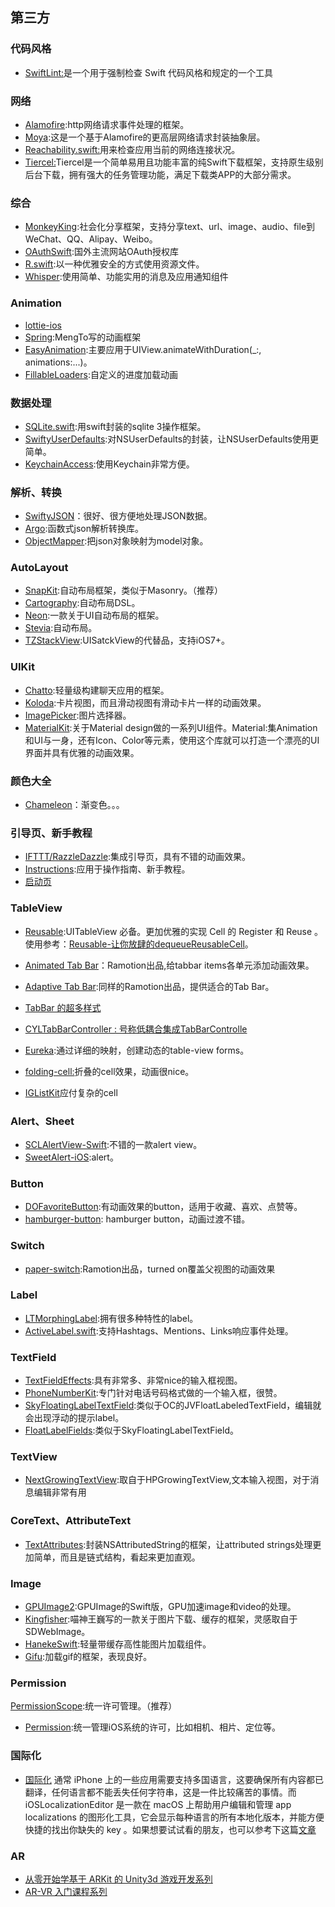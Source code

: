  ## 第三方
  

### 代码风格
- [SwiftLint:](https://github.com/realm/SwiftLint)是一个用于强制检查 Swift 代码风格和规定的一个工具

### 网络
- [Alamofire](https://link.juejin.im/?target=https%3A%2F%2Fgithub.com%2FAlamofire%2FAlamofire):http网络请求事件处理的框架。
- [Moya](https://link.juejin.im/?target=https%3A%2F%2Fgithub.com%2FMoya%2FMoya):这是一个基于Alamofire的更高层网络请求封装抽象层。
- [Reachability.swift:](https://link.juejin.im/?target=https%3A%2F%2Fgithub.com%2Fashleymills%2FReachability.swift)用来检查应用当前的网络连接状况。
- [Tiercel:](https://github.com/Danie1s/Tiercel)Tiercel是一个简单易用且功能丰富的纯Swift下载框架，支持原生级别后台下载，拥有强大的任务管理功能，满足下载类APP的大部分需求。

### 综合

- [MonkeyKing](https://link.juejin.im/?target=https%3A%2F%2Fgithub.com%2Fnixzhu%2FMonkeyKing):社会化分享框架，支持分享text、url、image、audio、file到WeChat、QQ、Alipay、Weibo。
- [OAuthSwift](https://link.juejin.im/?target=https%3A%2F%2Fgithub.com%2FOAuthSwift%2FOAuthSwift):国外主流网站OAuth授权库
- [R.swift](https://link.juejin.im/?target=https%3A%2F%2Fgithub.com%2Fmac-cain13%2FR.swift):以一种优雅安全的方式使用资源文件。
- [Whisper](https://link.juejin.im/?target=https%3A%2F%2Fgithub.com%2Fhyperoslo%2FWhisper):使用简单、功能实用的消息及应用通知组件


### Animation

- [lottie-ios](https://github.com/airbnb/lottie-ios)
- [Spring](https://link.juejin.im/?target=https%3A%2F%2Fgithub.com%2FMengTo%2FSpring):MengTo写的动画框架
- [EasyAnimation](https://link.juejin.im/?target=https%3A%2F%2Fgithub.com%2Ficanzilb%2FEasyAnimation):主要应用于UIView.animateWithDuration(_:, animations:...)。
- [FillableLoaders](https://link.juejin.im/?target=https%3A%2F%2Fgithub.com%2Fpoolqf%2FFillableLoaders):自定义的进度加载动画


### 数据处理

- [SQLite.swift](https://link.juejin.im/?target=https%3A%2F%2Fgithub.com%2Fstephencelis%2FSQLite.swift):用swift封装的sqlite 3操作框架。
- [SwiftyUserDefaults](https://link.juejin.im/?target=https%3A%2F%2Fgithub.com%2Fradex%2FSwiftyUserDefaults):对NSUserDefaults的封装，让NSUserDefaults使用更简单。
- [KeychainAccess](https://link.juejin.im/?target=https%3A%2F%2Fgithub.com%2Fkishikawakatsumi%2FKeychainAccess):使用Keychain非常方便。



### 解析、转换

- [SwiftyJSON](https://link.juejin.im/?target=https%3A%2F%2Fgithub.com%2FSwiftyJSON%2FSwiftyJSON)：很好、很方便地处理JSON数据。
- [Argo](https://link.juejin.im/?target=https%3A%2F%2Fgithub.com%2Fthoughtbot%2FArgo):函数式json解析转换库。
- [ObjectMapper](https://link.juejin.im/?target=https%3A%2F%2Fgithub.com%2FHearst-DD%2FObjectMapper):把json对象映射为model对象。



### AutoLayout

- [SnapKit](https://link.juejin.im/?target=https%3A%2F%2Fgithub.com%2FSnapKit%2FSnapKit):自动布局框架，类似于Masonry。（推荐）
- [Cartography](https://link.juejin.im/?target=https%3A%2F%2Fgithub.com%2Frobb%2FCartography):自动布局DSL。
- [Neon](https://link.juejin.im/?target=https%3A%2F%2Fgithub.com%2Fmamaral%2FNeon):一款关于UI自动布局的框架。
- [Stevia](https://link.juejin.im/?target=https%3A%2F%2Fgithub.com%2Fs4cha%2FStevia):自动布局。
- [TZStackView](https://link.juejin.im/?target=https%3A%2F%2Fgithub.com%2Ftomvanzummeren%2FTZStackView):UISatckView的代替品，支持iOS7+。


### UIKit

- [Chatto](https://link.juejin.im/?target=https%3A%2F%2Fgithub.com%2Fbadoo%2FChatto):轻量级构建聊天应用的框架。
- [Koloda](https://link.juejin.im/?target=https%3A%2F%2Fgithub.com%2FYalantis%2FKoloda):卡片视图，而且滑动视图有滑动卡片一样的动画效果。
- [ImagePicker](https://link.juejin.im/?target=https%3A%2F%2Fgithub.com%2Fhyperoslo%2FImagePicker):图片选择器。
- [MaterialKit](https://link.juejin.im/?target=https%3A%2F%2Fgithub.com%2FCosmicMind%2FMaterial):关于Material design做的一系列UI组件。Material:集Animation和UI与一身，还有Icon、Color等元素，使用这个库就可以打造一个漂亮的UI界面并具有优雅的动画效果。

### 颜色大全

- [Chameleon](https://github.com/viccalexander/Chameleon)：渐变色。。。


 ### 引导页、新手教程

- [IFTTT/RazzleDazzle](https://link.juejin.im/?target=https%3A%2F%2Fgithub.com%2FIFTTT%2FRazzleDazzle):集成引导页，具有不错的动画效果。
- [Instructions](https://link.juejin.im/?target=https%3A%2F%2Fgithub.com%2Fephread%2FInstructions):应用于操作指南、新手教程。
- [启动页](https://github.com/CoderZhuXH/XHLaunchAd )


### TableView
- [Reusable](https://github.com/AliSoftware/Reusable):UITableView 必备。更加优雅的实现 Cell 的 Register 和 Reuse 。使用参考：[Reusable-让你放肆的dequeueReusableCell](https://www.jianshu.com/p/255e02337176)。
- [Animated Tab Bar](https://link.juejin.im/?target=https%3A%2F%2Fgithub.com%2FRamotion%2Fanimated-tab-bar)：Ramotion出品,给tabbar items各单元添加动画效果。
- [Adaptive Tab Bar](https://link.juejin.im/?target=https%3A%2F%2Fgithub.com%2FRamotion%2Fadaptive-tab-bar):同样的Ramotion出品，提供适合的Tab Bar。
- [TabBar 的超多样式](https://github.com/eggswift/ESTabBarController)
- [CYLTabBarController : 号称低耦合集成TabBarControlle](https://github.com/ChenYilong/CYLTabBarController)

- [Eureka](https://link.juejin.im/?target=https%3A%2F%2Fgithub.com%2Fxmartlabs%2FEureka):通过详细的映射，创建动态的table-view forms。
- [folding-cell:](https://link.juejin.im/?target=https%3A%2F%2Fgithub.com%2FRamotion%2Ffolding-cell)折叠的cell效果，动画很nice。
- [IGListKit](https://github.com/Instagram/IGListKit)应付复杂的cell


### Alert、Sheet

- [SCLAlertView-Swift](https://link.juejin.im/?target=https%3A%2F%2Fgithub.com%2Fvikmeup%2FSCLAlertView-Swift):不错的一款alert view。
- [SweetAlert-iOS](https://link.juejin.im/?target=https%3A%2F%2Fgithub.com%2Fcodestergit%2FSweetAlert-iOS):alert。


### Button

- [DOFavoriteButton](https://link.juejin.im/?target=https%3A%2F%2Fgithub.com%2Fokmr-d%2FDOFavoriteButton):有动画效果的button，适用于收藏、喜欢、点赞等。
- [hamburger-button](https://link.juejin.im/?target=https%3A%2F%2Fgithub.com%2Frobb%2Fhamburger-button): hamburger button，动画过渡不错。

### Switch

- [paper-switch](https://link.juejin.im/?target=https%3A%2F%2Fgithub.com%2FRamotion%2Fpaper-switch):Ramotion出品，turned on覆盖父视图的动画效果

### Label

- [LTMorphingLabel](https://link.juejin.im/?target=https%3A%2F%2Fgithub.com%2Flexrus%2FLTMorphingLabel):拥有很多种特性的label。
- [ActiveLabel.swift](https://link.juejin.im/?target=https%3A%2F%2Fgithub.com%2Foptonaut%2FActiveLabel.swift):支持Hashtags、Mentions、Links响应事件处理。


### TextField

- [TextFieldEffects](https://link.juejin.im/?target=https%3A%2F%2Fgithub.com%2Fraulriera%2FTextFieldEffects):具有非常多、非常nice的输入框视图。
- [PhoneNumberKit](https://link.juejin.im/?target=https%3A%2F%2Fgithub.com%2Fmarmelroy%2FPhoneNumberKit):专门针对电话号码格式做的一个输入框，很赞。
- [SkyFloatingLabelTextField](https://link.juejin.im/?target=https%3A%2F%2Fgithub.com%2FSkyscanner%2FSkyFloatingLabelTextField):类似于OC的JVFloatLabeledTextField，编辑就会出现浮动的提示label。
- [FloatLabelFields](https://link.juejin.im/?target=https%3A%2F%2Fgithub.com%2FFahimF%2FFloatLabelFields):类似于SkyFloatingLabelTextField。

### TextView

- [NextGrowingTextView](https://link.juejin.im/?target=https%3A%2F%2Fgithub.com%2Fmuukii%2FNextGrowingTextView):取自于HPGrowingTextView,文本输入视图，对于消息编辑非常有用


### CoreText、AttributeText
- [TextAttributes](https://link.juejin.im/?target=https%3A%2F%2Fgithub.com%2Fdelba%2FTextAttributes):封装NSAttributedString的框架，让attributed strings处理更加简单，而且是链式结构，看起来更加直观。



### Image

- [ GPUImage2](https://link.juejin.im/?target=https%3A%2F%2Fgithub.com%2FBradLarson%2FGPUImage2):GPUImage的Swift版，GPU加速image和video的处理。
- [Kingfisher](https://link.juejin.im/?target=https%3A%2F%2Fgithub.com%2Fonevcat%2FKingfisher):喵神王巍写的一款关于图片下载、缓存的框架，灵感取自于SDWebImage。
- [HanekeSwift](https://link.juejin.im/?target=https%3A%2F%2Fgithub.com%2FHaneke%2FHanekeSwift):轻量带缓存高性能图片加载组件。
- [Gifu](https://link.juejin.im/?target=https%3A%2F%2Fgithub.com%2Fkaishin%2FGifu):加载gif的框架，表现良好。
 

### Permission

[PermissionScope](https://link.juejin.im/?target=https%3A%2F%2Fgithub.com%2Fnickoneill%2FPermissionScope):统一许可管理。（推荐）
- [Permission](https://link.juejin.im/?target=https%3A%2F%2Fgithub.com%2Fdelba%2FPermission):统一管理iOS系统的许可，比如相机、相片、定位等。





### 国际化
-  [国际化](https://github.com/igorkulman/iOSLocalizationEditor)
通常 iPhone 上的一些应用需要支持多国语言，这要确保所有内容都已翻译，任何语言都不能丢失任何字符串，这是一件比较痛苦的事情。而 iOSLocalizationEditor 是一款在 macOS 上帮助用户编辑和管理 app localizations 的图形化工具，它会显示每种语言的所有本地化版本，并能方便快捷的找出你缺失的 key 。如果想要试试看的朋友，也可以参考下这篇[文章](https://blog.kulman.sk/checking-for-missing-translations-in-ios/)


### AR

- [从零开始学基于 ARKit 的 Unity3d 游戏开发系列](https://zhuanlan.zhihu.com/p/32224102)
- [AR-VR 入门课程系列](https://github.com/eseedo/AR-VRCourse)
